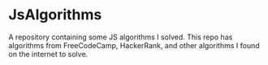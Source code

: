 # JsAlgorithms
A repository containing some JS algorithms I solved.
This repo has algorithms from FreeCodeCamp, HackerRank, and other algorithms I found on the internet to solve.
